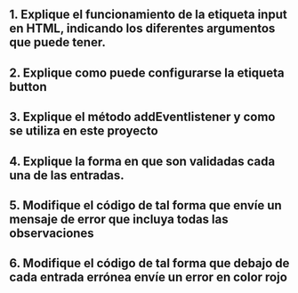 ## 1. Explique el funcionamiento de la etiqueta input en HTML, indicando los diferentes argumentos que puede tener.

## 2. Explique como puede configurarse la etiqueta button

## 3. Explique el método addEventlistener y como se utiliza en este proyecto

## 4. Explique la forma en que son validadas cada una de las entradas.

## 5. Modifique el código de tal forma que envíe un mensaje de error que incluya todas las observaciones

## 6. Modifique el código de tal forma que debajo de cada entrada errónea envíe un error en color rojo
